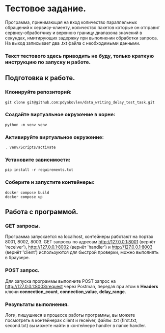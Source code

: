 # Тестовое задание.
Программа, принимающая на вход количество параллельных обращений к сервису-клиенту, количество пакетов которые он отправит сервису-обработчику и верхнюю границу диапазона значений в секундах, имитирующих задержку при выполнении обработки запроса. На выход записывает два .txt файла с необходимыми данными.
### Текст тестового здесь приводить не буду, только краткую инструкцию по запуску и работе.
## Подготовка к работе.
### Клонируйте репозиторий:
```
git clone git@github.com:pdyakovlev/data_writing_delay_test_task.git
```
### Создайте виртуальное окружение в корне:
```
python -m venv venv
```
### Активируйте виртуальное окружение:
```
. venv/Scripts/activate
```
### Установите зависимости:
```
pip install -r requirements.txt
```
### Соберите и запустите контейнеры:
```
docker compose build
docker compose up
```
## Работа с программой.
### GET запросы.
Программа запускается на localhost, контейнеры работают на портах 8001, 8002, 8003. GET запросы по адресам http://127.0.0.1:8001 (вернёт 'receiver'), http://127.0.0.1:8002 (вернёт 'handler') и http://127.0.0.1:8003 (вернёт 'client') используются для быстрой проверки, можно выполнять в браузере.
### POST запрос.
Для запуска программы выполните POST запрос на http://127.0.0.1:8003/request через Postman, передав при этом в **Headers** ключи **connection_count**, **connection_value**, **delay_range**.
### Результаты выполнения.
Логи, пишушиеся в процессе работы программы, вы можете посмотреть в контейнерах client и receiver, файлы .txt (first.txt, second.txt) вы можете найти в контейнере handler в папке handler.
